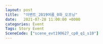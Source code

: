 ```yaml
---
layout: post
title:  "이벤트_2019여름_0화_오프닝"
date:   2021-07-28 11:00:00 +0000
categories: Event
Tags: Story Event
SceneCode: ["scene_evt190627_cp0_q1_s10"]
---
```

